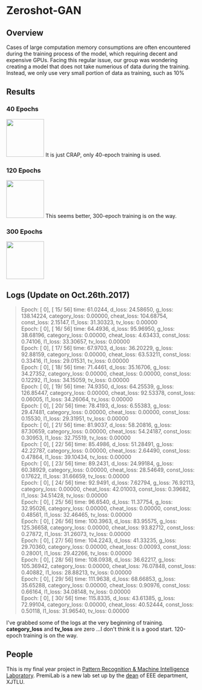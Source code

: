 # Zeroshot-GAN

## Overview

Cases of large computation memory consumptions are often encountered during the training process of the model, which requiring decent and expensive GPUs. Facing this regular issue, our group was wondering creating a model that does not take numerious of data during the training. Instead, we only use very small portion of data as training, such as 10% 

## Results
### 40 Epochs
<img src="https://raw.githubusercontent.com/LinkWoong/Zeroshot-GAN/master/images/sample_26_1500.png" width="100px" />
It is just CRAP, only 40-epoch training is used. 

### 120 Epochs
<img src="https://raw.githubusercontent.com/LinkWoong/Zeroshot-GAN/master/images/sample_113_6350.png" width="100px" />
This seems better, 300-epoch training is on the way.

### 300 Epochs
<img src="https://raw.githubusercontent.com/LinkWoong/Zeroshot-GAN/master/images/sample_306_17150.png" width="100px" />

## Logs (Update on Oct.26th.2017)

> Epoch: [ 0], [  15/  56] time: 61.0244, d_loss: 24.58650, g_loss: 138.14224, category_loss: 0.00000, cheat_loss: 104.68754, const_loss: 2.15147, l1_loss: 31.30323, tv_loss: 0.00000<br>
Epoch: [ 0], [  16/  56] time: 64.4936, d_loss: 95.96950, g_loss: 38.68196, category_loss: 0.00000, cheat_loss: 4.63433, const_loss: 0.74106, l1_loss: 33.30657, tv_loss: 0.00000<br>
Epoch: [ 0], [  17/  56] time: 67.9703, d_loss: 36.20229, g_loss: 92.88159, category_loss: 0.00000, cheat_loss: 63.53211, const_loss: 0.33416, l1_loss: 29.01531, tv_loss: 0.00000<br>
Epoch: [ 0], [  18/  56] time: 71.4461, d_loss: 35.16706, g_loss: 34.27352, category_loss: 0.00000, cheat_loss: 0.00000, const_loss: 0.12292, l1_loss: 34.15059, tv_loss: 0.00000<br>
Epoch: [ 0], [  19/  56] time: 74.9350, d_loss: 64.25539, g_loss: 126.85447, category_loss: 0.00000, cheat_loss: 92.53378, const_loss: 0.06005, l1_loss: 34.26064, tv_loss: 0.00000<br>
Epoch: [ 0], [  20/  56] time: 78.4193, d_loss: 6.55383, g_loss: 29.47481, category_loss: 0.00000, cheat_loss: 0.00000, const_loss: 0.15530, l1_loss: 29.31951, tv_loss: 0.00000<br>
Epoch: [ 0], [  21/  56] time: 81.9037, d_loss: 58.20816, g_loss: 87.30659, category_loss: 0.00000, cheat_loss: 54.24187, const_loss: 0.30953, l1_loss: 32.75519, tv_loss: 0.00000<br>
Epoch: [ 0], [  22/  56] time: 85.4986, d_loss: 51.28491, g_loss: 42.22787, category_loss: 0.00000, cheat_loss: 2.64490, const_loss: 0.47864, l1_loss: 39.10434, tv_loss: 0.00000<br>
Epoch: [ 0], [  23/  56] time: 89.2431, d_loss: 24.99184, g_loss: 60.38929, category_loss: 0.00000, cheat_loss: 28.54649, const_loss: 0.17622, l1_loss: 31.66659, tv_loss: 0.00000<br>
Epoch: [ 0], [  24/  56] time: 92.9491, d_loss: 7.62794, g_loss: 76.92113, category_loss: 0.00000, cheat_loss: 42.01003, const_loss: 0.39682, l1_loss: 34.51428, tv_loss: 0.00000<br>
Epoch: [ 0], [  25/  56] time: 96.6540, d_loss: 11.37754, g_loss: 32.95026, category_loss: 0.00000, cheat_loss: 0.00000, const_loss: 0.48561, l1_loss: 32.46465, tv_loss: 0.00000<br>
Epoch: [ 0], [  26/  56] time: 100.3963, d_loss: 83.95575, g_loss: 125.36658, category_loss: 0.00000, cheat_loss: 93.82712, const_loss: 0.27872, l1_loss: 31.26073, tv_loss: 0.00000<br>
Epoch: [ 0], [  27/  56] time: 104.2243, d_loss: 41.33235, g_loss: 29.70360, category_loss: 0.00000, cheat_loss: 0.00093, const_loss: 0.28001, l1_loss: 29.42266, tv_loss: 0.00000<br>
Epoch: [ 0], [  28/  56] time: 108.0938, d_loss: 36.62217, g_loss: 105.36942, category_loss: 0.00000, cheat_loss: 76.07848, const_loss: 0.40882, l1_loss: 28.88213, tv_loss: 0.00000<br>
Epoch: [ 0], [  29/  56] time: 111.9638, d_loss: 68.66853, g_loss: 35.65288, category_loss: 0.00000, cheat_loss: 0.90976, const_loss: 0.66164, l1_loss: 34.08148, tv_loss: 0.00000<br>
Epoch: [ 0], [  30/  56] time: 115.8335, d_loss: 43.61385, g_loss: 72.99104, category_loss: 0.00000, cheat_loss: 40.52444, const_loss: 0.50118, l1_loss: 31.96540, tv_loss: 0.00000<br>

I've grabbed some of the logs at the very beginning of training. **category_loss** and **tv_loss** are zero ...I don't think it is a good start. 120-epoch training is on the way.

## People

This is my final year project in [Pattern Recognition & Machine Intelligence Laboratory](http://www.premilab.com/). PremiLab is a new lab set up by the [dean](https://scholar.google.com.hk/citations?user=3l5B0joAAAAJ&hl=en) of EEE department, XJTLU.
